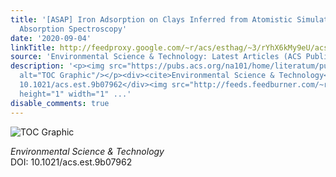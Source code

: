```yaml
---
title: '[ASAP] Iron Adsorption on Clays Inferred from Atomistic Simulations and X-ray
  Absorption Spectroscopy'
date: '2020-09-04'
linkTitle: http://feedproxy.google.com/~r/acs/esthag/~3/rYhX6kMy9eU/acs.est.9b07962
source: 'Environmental Science & Technology: Latest Articles (ACS Publications)'
description: '<p><img src="https://pubs.acs.org/na101/home/literatum/publisher/achs/journals/content/esthag/0/esthag.ahead-of-print/acs.est.9b07962/20200904/images/medium/es9b07962_0007.gif"
  alt="TOC Graphic"/></p><div><cite>Environmental Science & Technology</cite></div><div>DOI:
  10.1021/acs.est.9b07962</div><img src="http://feeds.feedburner.com/~r/acs/esthag/~4/rYhX6kMy9eU"
  height="1" width="1" ...'
disable_comments: true
---
```

<p><img src="https://pubs.acs.org/na101/home/literatum/publisher/achs/journals/content/esthag/0/esthag.ahead-of-print/acs.est.9b07962/20200904/images/medium/es9b07962_0007.gif" alt="TOC Graphic"/></p><div><cite>Environmental Science & Technology</cite></div><div>DOI: 10.1021/acs.est.9b07962</div><img src="http://feeds.feedburner.com/~r/acs/esthag/~4/rYhX6kMy9eU" height="1" width="1" ...